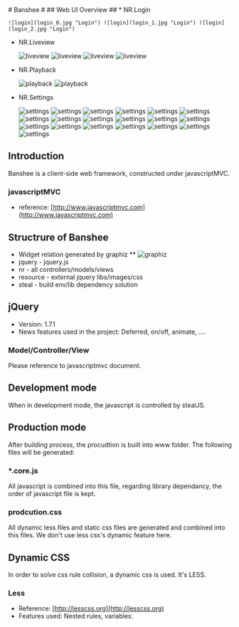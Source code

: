 <link href="./markdown.css" rel="stylesheet"></link>
# Banshee #
## Web UI Overview ##
* NR.Login

	![login](login_0.jpg "Login") ![login](login_1.jpg "Login") ![login](login_2.jpg "Login")

* NR.Liveview

	![liveview](liveview_0.jpg "Liveview") ![liveview](liveview_1.jpg "Liveview") ![liveview](liveview_2.jpg "Liveview") ![liveview](liveview_4.jpg "Liveview")

* NR.Playback

	![playback](playback_0.jpg "Playback") ![playback](playback_1.jpg "Playback")

* NR.Settings

	![settings](settings_0.jpg "Settings") ![settings](settings_1.jpg "Settings") ![settings](settings_2.jpg "Settings") ![settings](settings_3.jpg "Settings") ![settings](settings_4.jpg "Settings") ![settings](settings_5.jpg "Settings") ![settings](settings_6.jpg "Settings") ![settings](settings_7.jpg "Settings") ![settings](settings_8.jpg "Settings") ![settings](settings_9.jpg "Settings") ![settings](settings_a.jpg "Settings") ![settings](settings_b.jpg "Settings") ![settings](settings_c.jpg "Settings") ![settings](settings_d.jpg "Settings") ![settings](settings_e.jpg "Settings") ![settings](settings_f.jpg "Settings") ![settings](settings_10.jpg "Settings") ![settings](settings_11.jpg "Settings") ![settings](settings_12.jpg "Settings")

## Introduction ##
Banshee is a client-side web framework, constructed under javascriptMVC.
### javascriptMVC ###
* reference: [http://www.javascriptmvc.com](http://www.javascriptmvc.com)
## Structrure of Banshee ##
* Widget relation generated by graphiz 
** ![graphiz](graphiz.png "Widget relations")
* jquery - jquery.js
* nr - all controllers/models/views 
* resource - external jquery libs/images/css
* steal - build env/lib dependency solution
## jQuery ##
* Version: 1.7.1
* News features used in the project: Deferred, on/off, animate, ....
### Model/Controller/View ###
Please reference to javascriptmvc document.
## Development mode ##
When in development mode, the javascript is controlled by stealJS.
## Production mode ##
After building process, the procudtion is built into www folder.
The following files will be generated:
### *.core.js ###
All javascript is combined into this file, regarding library dependancy, the order of javascript file is kept.
### prodcution.css ###
All dynamic less files and static css files are generated and combined into this files.
We don't use less css's dynamic feature here.
## Dynamic CSS ##
In order to solve css rule collision, a dynamic css is used.
It's LESS.
### Less ###
* Reference: [http://lesscss.org](http://lesscss.org)
* Features used: Nested rules, variables.


